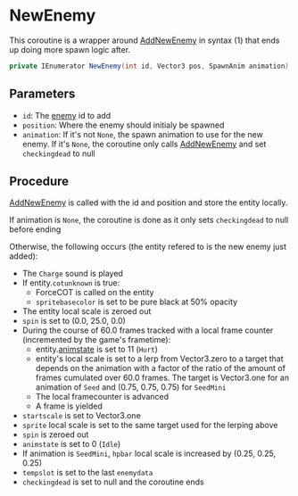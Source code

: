 # NewEnemy
This coroutine is a wrapper around [AddNewEnemy](AddNewEnemy.md) in syntax (1) that ends up doing more spawn logic after.

```cs
private IEnumerator NewEnemy(int id, Vector3 pos, SpawnAnim animation)
```

## Parameters

- `id`: The [enemy](../../../Enums%20and%20IDs/Enemies.md) id to add
- `position`: Where the enemy should initialy be spawned
- `animation`: If it's not `None`, the spawn animation to use for the new enemy. If it's `None`, the coroutine only calls [AddNewEnemy](AddNewEnemy.md) and set `checkingdead` to null

## Procedure
[AddNewEnemy](AddNewEnemy.md) is called with the id and position and store the entity locally.

If animation is `None`, the coroutine is done as it only sets `checkingdead` to null before ending

Otherwise, the following occurs (the entity refered to is the new enemy just added):

- The `Charge` sound is played
- If entity.`cotunknown` is true:
    - ForceCOT is called on the entity
    - `spritebasecolor` is set to be pure black at 50% opacity
- The entity local scale is zeroed out
- `spin` is set to (0.0, 25.0, 0.0)
- During the course of 60.0 frames tracked with a local frame counter (incremented by the game's frametime):
    - entity.[animstate](../../../Entities/EntityControl/Animations/animstate.md) is set to 11 (`Hurt`)
    - entity's local scale is set to a lerp from Vector3.zero to a target that depends on the animation with a factor of the ratio of the amount of frames cumulated over 60.0 frames. The target is Vector3.one for an animation of `Seed` and (0.75, 0.75, 0.75) for `SeedMini`
    - The local framecounter is advanced
    - A frame is yielded
- `startscale` is set to Vector3.one
- `sprite` local scale is set to the same target used for the lerping above
- `spin` is zeroed out
- `animstate` is set to 0 (`Idle`)
- If animation is `SeedMini`, `hpbar` local scale is increased by (0.25, 0.25, 0.25)
- `tempslot` is set to the last `enemydata`
- `checkingdead` is set to null and the coroutine ends
